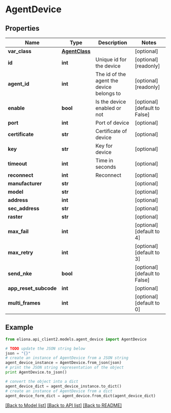 # AgentDevice


## Properties

Name | Type | Description | Notes
------------ | ------------- | ------------- | -------------
**var_class** | [**AgentClass**](AgentClass.md) |  | [optional] 
**id** | **int** | Unique id for the device | [optional] [readonly] 
**agent_id** | **int** | The id of the agent the device belongs to | [optional] [readonly] 
**enable** | **bool** | Is the device enabled or not | [optional] [default to False]
**port** | **int** | Port of device | [optional] 
**certificate** | **str** | Certificate of device | [optional] 
**key** | **str** | Key for device | [optional] 
**timeout** | **int** | Time in seconds | [optional] 
**reconnect** | **int** | Reconnect | [optional] 
**manufacturer** | **str** |  | [optional] 
**model** | **str** |  | [optional] 
**address** | **int** |  | [optional] 
**sec_address** | **str** |  | [optional] 
**raster** | **str** |  | [optional] 
**max_fail** | **int** |  | [optional] [default to 4]
**max_retry** | **int** |  | [optional] [default to 3]
**send_nke** | **bool** |  | [optional] [default to False]
**app_reset_subcode** | **int** |  | [optional] 
**multi_frames** | **int** |  | [optional] [default to 0]

## Example

```python
from eliona.api_client2.models.agent_device import AgentDevice

# TODO update the JSON string below
json = "{}"
# create an instance of AgentDevice from a JSON string
agent_device_instance = AgentDevice.from_json(json)
# print the JSON string representation of the object
print AgentDevice.to_json()

# convert the object into a dict
agent_device_dict = agent_device_instance.to_dict()
# create an instance of AgentDevice from a dict
agent_device_form_dict = agent_device.from_dict(agent_device_dict)
```
[[Back to Model list]](../README.md#documentation-for-models) [[Back to API list]](../README.md#documentation-for-api-endpoints) [[Back to README]](../README.md)


